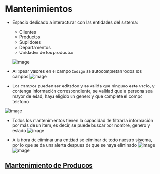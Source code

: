 # **Mantenimientos**
- Espacio dedicado a interacturar con las entidades del sistema:
    -   Clientes
    -   Productos
    -   Suplidores
    -   Departamentos
    -   Unidades de los productos

    ![image](https://user-images.githubusercontent.com/24766287/77970414-2779d200-72ba-11ea-8f6b-eb289576ad55.png)

- Al tipear valores en el campo `Código` se autocompletan todos los campos
![image](https://user-images.githubusercontent.com/24766287/77970424-2cd71c80-72ba-11ea-8c1b-500e8d2c16ee.png)

- Los campos pueden ser editados y se valida que ninguno este vacio, y contenga información correspondiente, se validad que la persona sea mayor de edad, haya eligido un genero y que complete el compo telefono

![image](https://user-images.githubusercontent.com/24766287/77970724-e7ffb580-72ba-11ea-96a8-79b8302b2632.png)

- Todos los mantenimientos tienen la capacidad de filtrar la información por más de un item, es decir, se puede buscar por nombre, genero y estado
![image](https://user-images.githubusercontent.com/24766287/77970962-8429bc80-72bb-11ea-9f4a-0d1f7fae789e.png)


- A la hora de eliminar una entidad se eliminar de todo nuestro sistema, por lo que se da una alerta despues de que se haya eliminado
![image](https://user-images.githubusercontent.com/24766287/77970874-52185a80-72bb-11ea-9846-850af8e6c3e0.png)
![image](https://user-images.githubusercontent.com/24766287/77971038-b6d3b500-72bb-11ea-8093-092ad909277c.png)


## [Mantenimiento de Producos](https://github.com/Jorge2000/C_Sharp/blob/master/Docs/Mantenimiento%20de%20Productos.md)